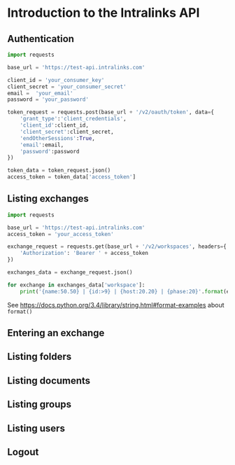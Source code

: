 # Introduction to the Intralinks API

## Authentication

```python
import requests

base_url = 'https://test-api.intralinks.com'

client_id = 'your_consumer_key'
client_secret = 'your_consumer_secret'
email =  'your_email'
password = 'your_password'

token_request = requests.post(base_url + '/v2/oauth/token', data={
    'grant_type':'client_credentials',
    'client_id':client_id,
    'client_secret':client_secret,
    'endOtherSessions':True,
    'email':email,
    'password':password
})

token_data = token_request.json()
access_token = token_data['access_token']
```

## Listing exchanges

```python
import requests

base_url = 'https://test-api.intralinks.com'
access_token = 'your_access_token'

exchange_request = requests.get(base_url + '/v2/workspaces', headers={
    'Authorization': 'Bearer ' + access_token
})

exchanges_data = exchange_request.json()

for exchange in exchanges_data['workspace']:
    print('{name:50.50} | {id:>9} | {host:20.20} | {phase:20}'.format(exchange))
```

See https://docs.python.org/3.4/library/string.html#format-examples about ```format()```

## Entering an exchange

## Listing folders

## Listing documents

## Listing groups

## Listing users

## Logout
